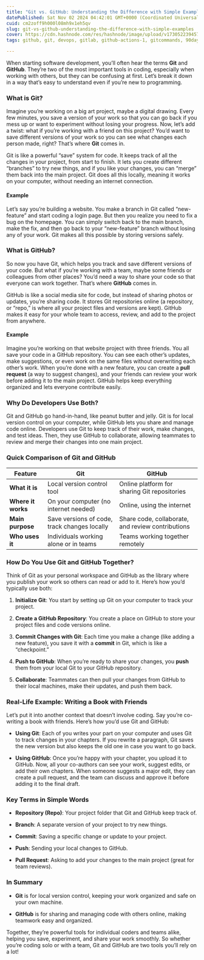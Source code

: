 ```yaml
---
title: "Git vs. GitHub: Understanding the Difference with Simple Examples"
datePublished: Sat Nov 02 2024 04:42:01 GMT+0000 (Coordinated Universal Time)
cuid: cm2zoff9h000l08mh9x1eh5qv
slug: git-vs-github-understanding-the-difference-with-simple-examples
cover: https://cdn.hashnode.com/res/hashnode/image/upload/v1730522394574/71e418c9-ede8-499c-a286-4ffb986907b4.jpeg
tags: github, git, devops, gitlab, github-actions-1, gitcommands, 90daysofdevops, 90daysofdevops-chanllenge, 90daysofdevops-devops-projectdevelopment-nonitbackground-github-docker-cloudplatforms-ec2-aws-elasticbeanstalk-lambdafunctions-devopspipelines-terraform-jenkins-docker-devsecops-scm-git-gitlab-bitbucket-buildtools-griddle-maven-ant-msbuild-monitoringtools-prometheus-grafana-ansible-ai-chatgpt-valueaddition-realworldproblems, 90daysofdevopschallenge

---
```


When starting software development, you’ll often hear the terms **Git** and **GitHub**. They’re two of the most important tools in coding, especially when working with others, but they can be confusing at first. Let’s break it down in a way that’s easy to understand even if you’re new to programming.

### What is Git?

Imagine you’re working on a big art project, maybe a digital drawing. Every few minutes, you save a version of your work so that you can go back if you mess up or want to experiment without losing your progress. Now, let’s add a twist: what if you’re working with a friend on this project? You’d want to save different versions of your work so you can see what changes each person made, right? That’s where **Git** comes in.

Git is like a powerful “save” system for code. It keeps track of all the changes in your project, from start to finish. It lets you create different “branches” to try new things, and if you like your changes, you can “merge” them back into the main project. Git does all this locally, meaning it works on your computer, without needing an internet connection.

#### Example

Let’s say you’re building a website. You make a branch in Git called “new-feature” and start coding a login page. But then you realize you need to fix a bug on the homepage. You can simply switch back to the main branch, make the fix, and then go back to your “new-feature” branch without losing any of your work. Git makes all this possible by storing versions safely.

### What is GitHub?

So now you have Git, which helps you track and save different versions of your code. But what if you’re working with a team, maybe some friends or colleagues from other places? You’d need a way to share your code so that everyone can work together. That’s where **GitHub** comes in.

GitHub is like a social media site for code, but instead of sharing photos or updates, you’re sharing code. It stores Git repositories online (a repository, or “repo,” is where all your project files and versions are kept). GitHub makes it easy for your whole team to access, review, and add to the project from anywhere.

#### Example

Imagine you’re working on that website project with three friends. You all save your code in a GitHub repository. You can see each other’s updates, make suggestions, or even work on the same files without overwriting each other’s work. When you’re done with a new feature, you can create a **pull request** (a way to suggest changes), and your friends can review your work before adding it to the main project. GitHub helps keep everything organized and lets everyone contribute easily.

### Why Do Developers Use Both?

Git and GitHub go hand-in-hand, like peanut butter and jelly. Git is for local version control on your computer, while GitHub lets you share and manage code online. Developers use Git to keep track of their work, make changes, and test ideas. Then, they use GitHub to collaborate, allowing teammates to review and merge their changes into one main project.

### Quick Comparison of Git and GitHub

| **Feature** | **Git** | **GitHub** |
| --- | --- | --- |
| **What it is** | Local version control tool | Online platform for sharing Git repositories |
| **Where it works** | On your computer (no internet needed) | Online, using the internet |
| **Main purpose** | Save versions of code, track changes locally | Share code, collaborate, and review contributions |
| **Who uses it** | Individuals working alone or in teams | Teams working together remotely |

### How Do You Use Git and GitHub Together?

Think of Git as your personal workspace and GitHub as the library where you publish your work so others can read or add to it. Here’s how you’d typically use both:

1. **Initialize Git**: You start by setting up Git on your computer to track your project.
    
2. **Create a GitHub Repository**: You create a place on GitHub to store your project files and code versions online.
    
3. **Commit Changes with Git**: Each time you make a change (like adding a new feature), you save it with a **commit** in Git, which is like a “checkpoint.”
    
4. **Push to GitHub**: When you’re ready to share your changes, you **push** them from your local Git to your GitHub repository.
    
5. **Collaborate**: Teammates can then pull your changes from GitHub to their local machines, make their updates, and push them back.
    

### Real-Life Example: Writing a Book with Friends

Let’s put it into another context that doesn’t involve coding. Say you’re co-writing a book with friends. Here’s how you’d use Git and GitHub:

* **Using Git**: Each of you writes your part on your computer and uses Git to track changes in your chapters. If you rewrite a paragraph, Git saves the new version but also keeps the old one in case you want to go back.
    
* **Using GitHub**: Once you’re happy with your chapter, you upload it to GitHub. Now, all your co-authors can see your work, suggest edits, or add their own chapters. When someone suggests a major edit, they can create a pull request, and the team can discuss and approve it before adding it to the final draft.
    

### Key Terms in Simple Words

* **Repository (Repo)**: Your project folder that Git and GitHub keep track of.
    
* **Branch**: A separate version of your project to try new things.
    
* **Commit**: Saving a specific change or update to your project.
    
* **Push**: Sending your local changes to GitHub.
    
* **Pull Request**: Asking to add your changes to the main project (great for team reviews).
    

### In Summary

* **Git** is for local version control, keeping your work organized and safe on your own machine.
    
* **GitHub** is for sharing and managing code with others online, making teamwork easy and organized.
    

Together, they’re powerful tools for individual coders and teams alike, helping you save, experiment, and share your work smoothly. So whether you’re coding solo or with a team, Git and GitHub are two tools you’ll rely on a lot!